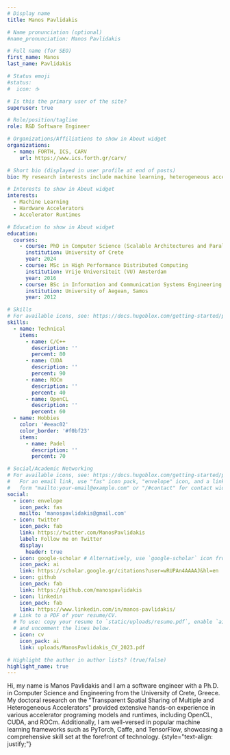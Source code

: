 ```yaml
---
# Display name
title: Manos Pavlidakis

# Name pronunciation (optional)
#name_pronunciation: Manos Pavlidakis

# Full name (for SEO)
first_name: Manos
last_name: Pavlidakis

# Status emoji
#status:
#  icon: ☕️

# Is this the primary user of the site?
superuser: true

# Role/position/tagline
role: R&D Software Engineer

# Organizations/Affiliations to show in About widget
organizations:
  - name: FORTH, ICS, CARV
    url: https://www.ics.forth.gr/carv/

# Short bio (displayed in user profile at end of posts)
bio: My research interests include machine learning, heterogeneous accelerators, and accelerator runtimes.

# Interests to show in About widget
interests:
  - Machine Learning
  - Hardware Accelerators
  - Accelerator Runtimes

# Education to show in About widget
education:
  courses:
    - course: PhD in Computer Science (Scalable Architectures and Parallel Programming)
      institution: University of Crete 
      year: 2024
    - course: MSc in High Performance Distributed Computing
      institution: Vrije Universiteit (VU) Amsterdam
      year: 2016
    - course: BSc in Information and Communication Systems Engineering
      institution: University of Aegean, Samos
      year: 2012

# Skills
# For available icons, see: https://docs.hugoblox.com/getting-started/page-builder/#icons
skills:
  - name: Technical
    items:
      - name: C/C++
        description: ''
        percent: 80
      - name: CUDA
        description: ''
        percent: 90
      - name: ROCm
        description: ''
        percent: 40
      - name: OpenCL
        description: ''
        percent: 60
  - name: Hobbies
    color: '#eeac02'
    color_border: '#f0bf23'
    items:
      - name: Padel
        description: ''
        percent: 70

# Social/Academic Networking
# For available icons, see: https://docs.hugoblox.com/getting-started/page-builder/#icons
#   For an email link, use "fas" icon pack, "envelope" icon, and a link in the
#   form "mailto:your-email@example.com" or "/#contact" for contact widget.
social:
  - icon: envelope
    icon_pack: fas
    mailto: 'manospavlidakis@gmail.com'
  - icon: twitter
    icon_pack: fab
    link: https://twitter.com/ManosPavlidakis
    label: Follow me on Twitter
    display:
      header: true
  - icon: google-scholar # Alternatively, use `google-scholar` icon from `ai` icon pack
    icon_pack: ai
    link: https://scholar.google.gr/citations?user=wRUPAn4AAAAJ&hl=en
  - icon: github
    icon_pack: fab
    link: https://github.com/manospavlidakis
  - icon: linkedin
    icon_pack: fab
    link: https://www.linkedin.com/in/manos-pavlidakis/
  # Link to a PDF of your resume/CV.
  # To use: copy your resume to `static/uploads/resume.pdf`, enable `ai` icons in `params.yaml`,
  # and uncomment the lines below.
  - icon: cv
    icon_pack: ai
    link: uploads/ManosPavlidakis_CV_2023.pdf

# Highlight the author in author lists? (true/false)
highlight_name: true
---
```


 Hi, my name is Manos Pavlidakis and I am a software engineer with a Ph.D. in Computer Science and Engineering from the <link rel="stylesheet" href="https://www.csd.uoc.gr/"/>University of Crete, Greece. My doctoral research on the "Transparent Spatial Sharing of Multiple and Heterogeneous Accelerators" provided extensive hands-on experience in various accelerator programing models and runtimes, including OpenCL, CUDA, and ROCm. Additionally, I am well-versed in popular machine learning frameworks such as PyTorch, Caffe, and TensorFlow, showcasing a comprehensive skill set at the forefront of technology.
{style="text-align: justify;"}
